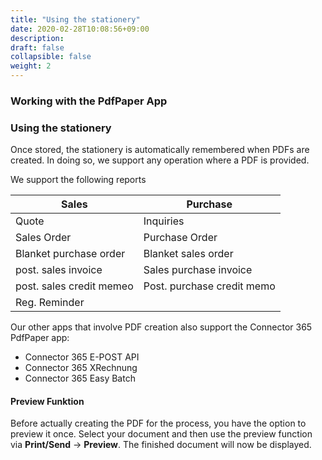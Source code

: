 ```yaml
---
title: "Using the stationery"
date: 2020-02-28T10:08:56+09:00
description: 
draft: false
collapsible: false
weight: 2
---
```

### Working with the PdfPaper App

### Using the stationery
Once stored, the stationery is automatically remembered when PDFs are created. In doing so, we support any operation where a PDF is provided.

We support the following reports

| **Sales**          | **Purchase**          |
|----------------------|----------------------|
| Quote             | Inquiries             |
| Sales Order             | Purchase Order         |
| Blanket purchase order       | Blanket sales order   |
| post. sales invoice    | Sales purchase invoice   |
| post. sales credit memeo | Post. purchase credit memo |
| Reg. Reminder       |                      |

Our other apps that involve PDF creation also support the Connector 365 PdfPaper app:

- Connector 365 E-POST API
- Connector 365 XRechnung
- Connector 365 Easy Batch

#### Preview Funktion
Before actually creating the PDF for the process, you have the option to preview it once. Select your document and then use the preview function via **Print/Send** -> **Preview**. The finished document will now be displayed.